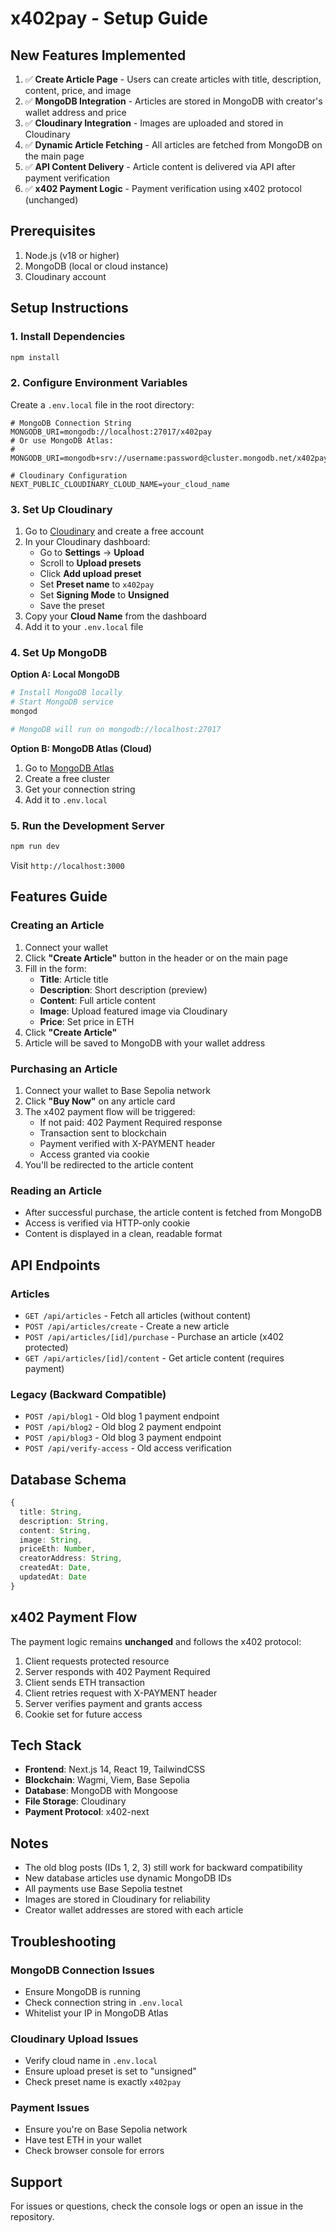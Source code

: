 # x402pay - Setup Guide

## New Features Implemented

1. ✅ **Create Article Page** - Users can create articles with title, description, content, price, and image
2. ✅ **MongoDB Integration** - Articles are stored in MongoDB with creator's wallet address and price
3. ✅ **Cloudinary Integration** - Images are uploaded and stored in Cloudinary
4. ✅ **Dynamic Article Fetching** - All articles are fetched from MongoDB on the main page
5. ✅ **API Content Delivery** - Article content is delivered via API after payment verification
6. ✅ **x402 Payment Logic** - Payment verification using x402 protocol (unchanged)

## Prerequisites

1. Node.js (v18 or higher)
2. MongoDB (local or cloud instance)
3. Cloudinary account

## Setup Instructions

### 1. Install Dependencies

```bash
npm install
```

### 2. Configure Environment Variables

Create a `.env.local` file in the root directory:

```env
# MongoDB Connection String
MONGODB_URI=mongodb://localhost:27017/x402pay
# Or use MongoDB Atlas:
# MONGODB_URI=mongodb+srv://username:password@cluster.mongodb.net/x402pay

# Cloudinary Configuration
NEXT_PUBLIC_CLOUDINARY_CLOUD_NAME=your_cloud_name
```

### 3. Set Up Cloudinary

1. Go to [Cloudinary](https://cloudinary.com/) and create a free account
2. In your Cloudinary dashboard:
   - Go to **Settings** → **Upload**
   - Scroll to **Upload presets**
   - Click **Add upload preset**
   - Set **Preset name** to `x402pay`
   - Set **Signing Mode** to **Unsigned**
   - Save the preset
3. Copy your **Cloud Name** from the dashboard
4. Add it to your `.env.local` file

### 4. Set Up MongoDB

**Option A: Local MongoDB**
```bash
# Install MongoDB locally
# Start MongoDB service
mongod

# MongoDB will run on mongodb://localhost:27017
```

**Option B: MongoDB Atlas (Cloud)**
1. Go to [MongoDB Atlas](https://www.mongodb.com/cloud/atlas)
2. Create a free cluster
3. Get your connection string
4. Add it to `.env.local`

### 5. Run the Development Server

```bash
npm run dev
```

Visit `http://localhost:3000`

## Features Guide

### Creating an Article

1. Connect your wallet
2. Click **"Create Article"** button in the header or on the main page
3. Fill in the form:
   - **Title**: Article title
   - **Description**: Short description (preview)
   - **Content**: Full article content
   - **Image**: Upload featured image via Cloudinary
   - **Price**: Set price in ETH
4. Click **"Create Article"**
5. Article will be saved to MongoDB with your wallet address

### Purchasing an Article

1. Connect your wallet to Base Sepolia network
2. Click **"Buy Now"** on any article card
3. The x402 payment flow will be triggered:
   - If not paid: 402 Payment Required response
   - Transaction sent to blockchain
   - Payment verified with X-PAYMENT header
   - Access granted via cookie
4. You'll be redirected to the article content

### Reading an Article

- After successful purchase, the article content is fetched from MongoDB
- Access is verified via HTTP-only cookie
- Content is displayed in a clean, readable format

## API Endpoints

### Articles

- `GET /api/articles` - Fetch all articles (without content)
- `POST /api/articles/create` - Create a new article
- `POST /api/articles/[id]/purchase` - Purchase an article (x402 protected)
- `GET /api/articles/[id]/content` - Get article content (requires payment)

### Legacy (Backward Compatible)

- `POST /api/blog1` - Old blog 1 payment endpoint
- `POST /api/blog2` - Old blog 2 payment endpoint
- `POST /api/blog3` - Old blog 3 payment endpoint
- `POST /api/verify-access` - Old access verification

## Database Schema

```typescript
{
  title: String,
  description: String,
  content: String,
  image: String,
  priceEth: Number,
  creatorAddress: String,
  createdAt: Date,
  updatedAt: Date
}
```

## x402 Payment Flow

The payment logic remains **unchanged** and follows the x402 protocol:

1. Client requests protected resource
2. Server responds with 402 Payment Required
3. Client sends ETH transaction
4. Client retries request with X-PAYMENT header
5. Server verifies payment and grants access
6. Cookie set for future access

## Tech Stack

- **Frontend**: Next.js 14, React 19, TailwindCSS
- **Blockchain**: Wagmi, Viem, Base Sepolia
- **Database**: MongoDB with Mongoose
- **File Storage**: Cloudinary
- **Payment Protocol**: x402-next

## Notes

- The old blog posts (IDs 1, 2, 3) still work for backward compatibility
- New database articles use dynamic MongoDB IDs
- All payments use Base Sepolia testnet
- Images are stored in Cloudinary for reliability
- Creator wallet addresses are stored with each article

## Troubleshooting

### MongoDB Connection Issues
- Ensure MongoDB is running
- Check connection string in `.env.local`
- Whitelist your IP in MongoDB Atlas

### Cloudinary Upload Issues
- Verify cloud name in `.env.local`
- Ensure upload preset is set to "unsigned"
- Check preset name is exactly `x402pay`

### Payment Issues
- Ensure you're on Base Sepolia network
- Have test ETH in your wallet
- Check browser console for errors

## Support

For issues or questions, check the console logs or open an issue in the repository.
